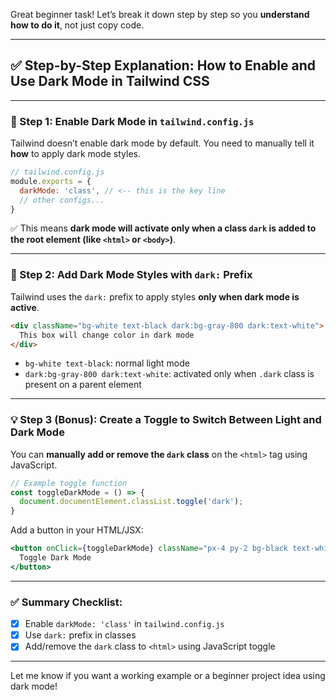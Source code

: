 Great beginner task! Let’s break it down step by step so you **understand how to do it**, not just copy code.

---

## ✅ Step-by-Step Explanation: How to Enable and Use Dark Mode in Tailwind CSS

---

### 🔧 Step 1: **Enable Dark Mode in `tailwind.config.js`**

Tailwind doesn’t enable dark mode by default. You need to manually tell it **how** to apply dark mode styles.

```js
// tailwind.config.js
module.exports = {
  darkMode: 'class', // <-- this is the key line
  // other configs...
}
```

✅ This means **dark mode will activate only when a class `dark` is added to the root element (like `<html>` or `<body>`)**.

---

### 🎨 Step 2: **Add Dark Mode Styles with `dark:` Prefix**

Tailwind uses the `dark:` prefix to apply styles **only when dark mode is active**.

```html
<div className="bg-white text-black dark:bg-gray-800 dark:text-white">
  This box will change color in dark mode
</div>
```

* `bg-white text-black`: normal light mode
* `dark:bg-gray-800 dark:text-white`: activated only when `.dark` class is present on a parent element

---

### 💡 Step 3 (Bonus): **Create a Toggle to Switch Between Light and Dark Mode**

You can **manually add or remove the `dark` class** on the `<html>` tag using JavaScript.

```js
// Example toggle function
const toggleDarkMode = () => {
  document.documentElement.classList.toggle('dark');
}
```

Add a button in your HTML/JSX:

```jsx
<button onClick={toggleDarkMode} className="px-4 py-2 bg-black text-white">
  Toggle Dark Mode
</button>
```

---

### ✅ Summary Checklist:

* [x] Enable `darkMode: 'class'` in `tailwind.config.js`
* [x] Use `dark:` prefix in classes
* [x] Add/remove the `dark` class to `<html>` using JavaScript toggle

---

Let me know if you want a working example or a beginner project idea using dark mode!
